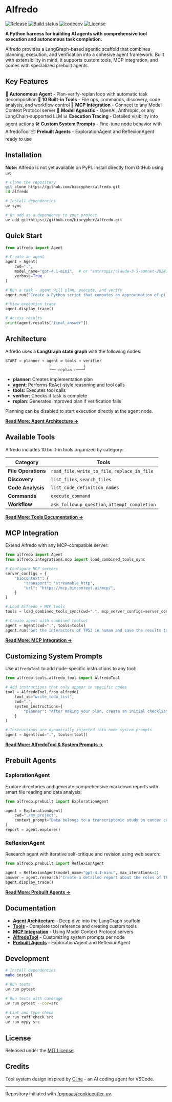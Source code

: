 # Alfredo

[![Release](https://img.shields.io/github/v/release/biocypher/alfredo)](https://img.shields.io/github/v/release/biocypher/alfredo)
[![Build status](https://img.shields.io/github/actions/workflow/status/biocypher/alfredo/main.yml?branch=main)](https://github.com/biocypher/alfredo/actions/workflows/main.yml?query=branch%3Amain)
[![codecov](https://codecov.io/gh/biocypher/alfredo/branch/main/graph/badge.svg)](https://codecov.io/gh/biocypher/alfredo)
[![License](https://img.shields.io/github/license/biocypher/alfredo)](https://img.shields.io/github/license/biocypher/alfredo)

**A Python harness for building AI agents with comprehensive tool execution and autonomous task completion.**

Alfredo provides a LangGraph-based agentic scaffold that combines planning, execution, and verification into a cohesive agent framework. Built with extensibility in mind, it supports custom tools, MCP integration, and comes with specialized prebuilt agents.

## Key Features

🤖 **Autonomous Agent** - Plan-verify-replan loop with automatic task decomposition
🔧 **10 Built-in Tools** - File ops, commands, discovery, code analysis, and workflow control
🔗 **MCP Integration** - Connect to any Model Context Protocol server
🎯 **Model Agnostic** - OpenAI, Anthropic, or any LangChain-supported LLM
📊 **Execution Tracing** - Detailed visibility into agent actions
🛠️ **Custom System Prompts** - Fine-tune node behavior with AlfredoTool
📦 **Prebuilt Agents** - ExplorationAgent and ReflexionAgent ready to use

## Installation

**Note:** Alfredo is not yet available on PyPI. Install directly from GitHub using `uv`:

```bash
# Clone the repository
git clone https://github.com/biocypher/alfredo.git
cd alfredo

# Install dependencies
uv sync

# Or add as a dependency to your project
uv add git+https://github.com/biocypher/alfredo.git
```

## Quick Start

```python
from alfredo import Agent

# Create an agent
agent = Agent(
    cwd=".",
    model_name="gpt-4.1-mini",  # or "anthropic/claude-3-5-sonnet-20241022"
    verbose=True
)

# Run a task - agent will plan, execute, and verify
agent.run("Create a Python script that computes an approximation of pi using the Monte Carlo method")

# View execution trace
agent.display_trace()

# Access results
print(agent.results["final_answer"])
```

## Architecture

Alfredo uses a **LangGraph state graph** with the following nodes:

```
START → planner → agent ⇄ tools → verifier
                   ↑              ↓
                   └── replan ←───┘
```

- **planner**: Creates implementation plan
- **agent**: Performs ReAct-style reasoning and tool calls
- **tools**: Executes tool calls
- **verifier**: Checks if task is complete
- **replan**: Generates improved plan if verification fails

Planning can be disabled to start execution directly at the agent node.

**[Read More: Agent Architecture →](https://github.com/biocypher/alfredo/blob/main/docs/agent-architecture.md)**

## Available Tools

Alfredo includes 10 built-in tools organized by category:

| Category | Tools |
|----------|-------|
| **File Operations** | `read_file`, `write_to_file`, `replace_in_file` |
| **Discovery** | `list_files`, `search_files` |
| **Code Analysis** | `list_code_definition_names` |
| **Commands** | `execute_command` |
| **Workflow** | `ask_followup_question`, `attempt_completion` |

**[Read More: Tools Documentation →](https://github.com/biocypher/alfredo/blob/main/docs/tools.md)**

## MCP Integration

Extend Alfredo with any MCP-compatible server:

```python
from alfredo import Agent
from alfredo.integrations.mcp import load_combined_tools_sync

# Configure MCP servers
server_configs = {
    "biocontext": {
        "transport": "streamable_http",
        "url": "https://mcp.biocontext.ai/mcp/",
    }
}

# Load Alfredo + MCP tools
tools = load_combined_tools_sync(cwd=".", mcp_server_configs=server_configs)

# Create agent with combined toolset
agent = Agent(cwd=".", tools=tools)
agent.run("Get the interactors of TP53 in human and save the results to a file called tp53_interactors.txt")
```

**[Read More: MCP Integration →](https://github.com/biocypher/alfredo/blob/main/docs/mcp-integration.md)**

## Customizing System Prompts

Use `AlfredoTool` to add node-specific instructions to any tool:

```python
from alfredo.tools.alfredo_tool import AlfredoTool

# Add instructions that only appear in specific nodes
tool = AlfredoTool.from_alfredo(
    tool_id="write_todo_list",
    cwd=".",
    system_instructions={
        "planner": "After making your plan, create an initial checklist to keep track of your progress",
    }
)

# Instructions are dynamically injected into node system prompts
agent = Agent(cwd=".", tools=[tool])
```

**[Read More: AlfredoTool & System Prompts →](https://github.com/biocypher/alfredo/blob/main/docs/alfredo-tools.md)**

## Prebuilt Agents

### ExplorationAgent

Explore directories and generate comprehensive markdown reports with smart file reading and data analysis:

```python
from alfredo.prebuilt import ExplorationAgent

agent = ExplorationAgent(
    cwd="./my_project",
    context_prompt="Data belongs to a transcriptomic study on cancer cell lines"
)
report = agent.explore()
```

### ReflexionAgent

Research agent with iterative self-critique and revision using web search:

```python
from alfredo.prebuilt import ReflexionAgent

agent = ReflexionAgent(model_name="gpt-4.1-mini", max_iterations=2)
answer = agent.research("Create a detailed report about the roles of TP53 in cancer cell lines and save the results to a file called tp53_roles.md")
agent.display_trace()
```

**[Read More: Prebuilt Agents →](https://github.com/biocypher/alfredo/blob/main/docs/prebuilt-agents.md)**

## Documentation

- **[Agent Architecture](https://github.com/biocypher/alfredo/blob/main/docs/agent-architecture.md)** - Deep dive into the LangGraph scaffold
- **[Tools](https://github.com/biocypher/alfredo/blob/main/docs/tools.md)** - Complete tool reference and creating custom tools
- **[MCP Integration](https://github.com/biocypher/alfredo/blob/main/docs/mcp-integration.md)** - Using Model Context Protocol servers
- **[AlfredoTool](https://github.com/biocypher/alfredo/blob/main/docs/alfredo-tools.md)** - Customizing system prompts per node
- **[Prebuilt Agents](https://github.com/biocypher/alfredo/blob/main/docs/prebuilt-agents.md)** - ExplorationAgent and ReflexionAgent

## Development

```bash
# Install dependencies
make install

# Run tests
uv run pytest

# Run tests with coverage
uv run pytest --cov=src

# Lint and type check
uv run ruff check src
uv run mypy src
```

## License

Released under the [MIT License](LICENSE).

## Credits

Tool system design inspired by [Cline](https://github.com/cline/cline) - an AI coding agent for VSCode.

---

Repository initiated with [fpgmaas/cookiecutter-uv](https://github.com/fpgmaas/cookiecutter-uv).
